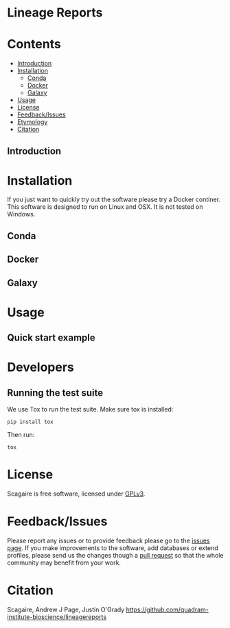 # Lineage Reports


# Contents
  * [Introduction](#introduction)
  * [Installation](#installation)
	* [Conda](#conda)
    * [Docker](#docker)
    * [Galaxy](#galaxy)
  * [Usage](#usage)
  * [License](#license)
  * [Feedback/Issues](#feedbackissues)
  * [Etymology](#etymology)
  * [Citation](#citation)


## Introduction

# Installation
If you just want to quickly try out the software please try a Docker continer. This software is designed to run on Linux and OSX. It is not tested on Windows.

## Conda


## Docker

## Galaxy

# Usage

## Quick start example


# Developers
## Running the test suite
We use Tox to run the test suite. Make sure tox is installed:
```
pip install tox
```

Then run:
```
tox
```

# License
Scagaire is free software, licensed under [GPLv3](https://raw.githubusercontent.com/quadram-institute-bioscience/lineagereports/master/VERSION/LICENSE).

# Feedback/Issues
Please report any issues or to provide feedback please go to the [issues page](https://github.com/quadram-institute-bioscience/lineagereports/issues). If you make improvements to the software, add databases or extend profiles, please send us the changes though a [pull request](https://github.com/quadram-institute-bioscience/lineagereports/pulls) so that the whole community may benefit from your work.


# Citation
Scagaire,
Andrew J Page, Justin O'Grady
https://github.com/quadram-institute-bioscience/lineagereports
